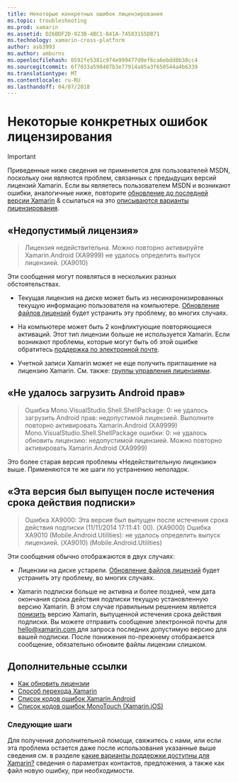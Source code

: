 ```yaml
---
title: Некоторые конкретных ошибок лицензирования
ms.topic: troubleshooting
ms.prod: xamarin
ms.assetid: D26BDF2D-923B-4BC1-841A-74583155DB71
ms.technology: xamarin-cross-platform
author: asb3993
ms.author: amburns
ms.openlocfilehash: 8592fe5381c974e999477d0ef6ca6ebdd8b38cc4
ms.sourcegitcommit: 6f7033a598407b3e77914a85a3f650544a4b6339
ms.translationtype: MT
ms.contentlocale: ru-RU
ms.lasthandoff: 04/07/2018
---
```

# <a name="some-specific-licensing-errors"></a>Некоторые конкретных ошибок лицензирования

> [!IMPORTANT]
> Приведенные ниже сведения не применяется для пользователей MSDN, поскольку они являются проблем, связанных с предыдущих версий лицензий Xamarin. Если вы являетесь пользователем MSDN и возникают ошибки, аналогичные ниже, повторите [обновление до последней версии Xamarin](https://developer.xamarin.com/recipes/cross-platform/ide/change_updates_channel/) & ссылаться на это [описываются варианты лицензирования](~/cross-platform/get-started/requirements.md).



## <a name="invalid-license"></a>«Недопустимый лицензия»

> Лицензия недействительна. Можно повторно активируйте Xamarin.Android (XA9999) не удалось определить выпуск лицензией. (XA9010)

Эти сообщения могут появляться в нескольких разных обстоятельствах.

-   Текущая лицензия на диске может быть из несинхронизированных текущую информацию пользователя на компьютере. [Обновление файлов лицензий](~/cross-platform/troubleshooting/legacy-licenses/resync-licenses.md) будет устранить эту проблему, во многих случаях.

-   На компьютере может быть 2 конфликтующие повторяющиеся активаций. Этот тип лицензии больше не используется Xamarin. Если возникают проблемы, которые могут быть об этой ошибке обратитесь [поддержка по электронной почте](https://www.xamarin.com/support).

-   Учетной записи Xamarin может не еще получить приглашение на лицензию Xamarin. См. также: [группы управления лицензиями](~/cross-platform/troubleshooting/legacy-licenses/team-management.md).

## <a name="failed-to-load-android-entitlements"></a>«Не удалось загрузить Android прав»

> Ошибка Mono.VisualStudio.Shell.ShellPackage: 0: не удалось загрузить Android прав: недопустимой лицензией. Выполните повторно активировать Xamarin.Android (XA9999) Mono.VisualStudio.Shell.ShellPackage ошибки: 0: не удалось обновить лицензию: недопустимой лицензией. Можно повторно активировать Xamarin.Android (XA9999)

Это более старая версия проблемы «Недействительную лицензию» выше. Применяются те же шаги по устранению неполадок.

## <a name="this-version-was-released-after-your-subscription-expired"></a>«Эта версия был выпущен после истечения срока действия подписки»

> Ошибка XA9000: Эта версия был выпущен после истечения срока действия подписки (11/11/2014 17:11:41: 00). (XA9000) Ошибка XA9010 (Mobile.Android.Utilities): не удалось определить выпуск лицензией. (XA9010) (Mobile.Android.Utilities)

Эти сообщения обычно отображаются в двух случаях:

-   Лицензии на диске устарели. [Обновление файлов лицензий](~/cross-platform/troubleshooting/legacy-licenses/resync-licenses.md) будет устранить эту проблему, во многих случаях.

-   Xamarin подписки больше не активна и более поздней, чем дата окончания срока действия подписки текущую установленную версию Xamarin. В этом случае правильным решением является [понизить](http://kb.xamarin.com/customer/portal/articles/1699777) версию Xamarin, выпущенной истечения срока действия подписки. Вы можете отправить сообщение электронной почты для [ hello@xamarin.com ](mailto:hello@xamarin.com) для запроса последних допустимую версию для вашей подписки. После понижения по-прежнему отображается сообщение, обязательно обновите файлы лицензии слишком.

## <a name="additional-references"></a>Дополнительные ссылки

-   [Как обновить лицензии](~/cross-platform/troubleshooting/legacy-licenses/resync-licenses.md)
-   [Способ перехода Xamarin](http://kb.xamarin.com/customer/portal/articles/1699777-downgrading)
-   [Список кодов ошибок Xamarin.Android](~/android/troubleshooting/errors.md)
-   [Список кодов ошибок MonoTouch (Xamarin.iOS)](~/ios/troubleshooting/mtouch-errors.md)

### <a name="next-steps"></a>Следующие шаги
Для получения дополнительной помощи, свяжитесь с нами, или если эта проблема остается даже после использования указанные выше сведения см. в разделе [какие варианты поддержки доступны для Xamarin?](~/cross-platform/troubleshooting/support-options.md) сведения о параметрах контактов, предложения, а также как файл новую ошибку, при необходимости.
